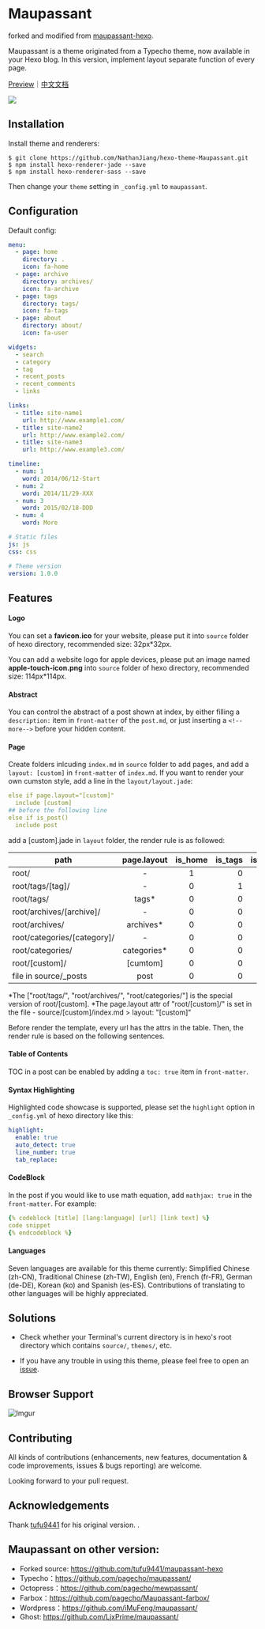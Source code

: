 # Maupassant

forked and modified from [maupassant-hexo](https://github.com/tufu9441/maupassant-hexo).

Maupassant is a theme originated from a Typecho theme, now available in your Hexo blog. In this version, implement layout separate function of every page.

[Preview](http://www.jiangyu.me)｜[中文文档](https://www.haomwei.com/technology/maupassant-hexo.html)


![](./source/img/hexo.png)

## Installation
Install theme and renderers:

```shell
$ git clone https://github.com/NathanJiang/hexo-theme-Maupassant.git
$ npm install hexo-renderer-jade --save
$ npm install hexo-renderer-sass --save
```

Then change your `theme` setting in `_config.yml` to `maupassant`.

## Configuration
Default config:

```YAML
menu:
  - page: home
    directory: .
    icon: fa-home
  - page: archive
    directory: archives/
    icon: fa-archive
  - page: tags
    directory: tags/
    icon: fa-tags
  - page: about
    directory: about/
    icon: fa-user

widgets:
  - search
  - category
  - tag
  - recent_posts
  - recent_comments
  - links

links:
  - title: site-name1
    url: http://www.example1.com/
  - title: site-name2
    url: http://www.example2.com/
  - title: site-name3
    url: http://www.example3.com/

timeline:
  - num: 1
    word: 2014/06/12-Start
  - num: 2
    word: 2014/11/29-XXX
  - num: 3
    word: 2015/02/18-DDD
  - num: 4
    word: More

# Static files
js: js
css: css

# Theme version
version: 1.0.0
```

## Features
#### Logo
You can set a **favicon.ico** for your website, please put it into  `source` folder of hexo directory, recommended size: 32px*32px.

You can add a website logo for apple devices, please put an image named **apple-touch-icon.png** into `source` folder of hexo directory, recommended size: 114px*114px.

#### Abstract
You can control the abstract of a post shown at index, by either filling a `description:` item in `front-matter` of the `post.md`, or just inserting a `<!--more-->` before your hidden content.

#### Page
Create folders inlcuding `index.md` in `source` folder to add pages, and add a `layout: [custom]` in `front-matter` of `index.md`. If you want to render your own cumston style, add a line in the `layout/layout.jade`:
```YAML
else if page.layout="[custom]"
  include [custom]
## before the following line
else if is_post()
  include post
```
add a [custom].jade in `layout` folder, the render rule is as followed:

| path                           |page.layout  | is_home | is_tags | is_archive | is_category | is_post | is_page |
| -------------------------------|:-----------:|:-------:|--------:|:----------:|------------:|:-------:|:-------:|
| root/                          |      -      |    1    |    0    |     0      |      0      |    0    |    0    | 
| root/tags/[tag]/               |      -      |    0    |    1    |     0      |      0      |    0    |    0    | 
| root/tags/                     |    tags*    |    0    |    0    |     0      |      0      |    0    |    1    |
| root/archives/[archive]/       |      -      |    0    |    0    |     1      |      0      |    0    |    0    |
| root/archives/                 |  archives*  |    0    |    0    |     0      |      0      |    0    |    1    |
| root/categories/[category]/    |      -      |    0    |    0    |     0      |      1      |    0    |    0    |
| root/categories/               | categories* |    0    |    0    |     0      |      0      |    0    |    1    |
| root/[custom]/                 |   [cumtom]  |    0    |    0    |     0      |      0      |    0    |    1    |
| file in source/_posts          |     post    |    0    |    0    |     0      |      0      |    1    |    0    |

\*The ["root/tags/", "root/archives/", "root/categories/"] is the special version of root/[custom]. 
\*The page.layout attr of "root/[custom]/" is set in the file - source/[custom]/index.md > layout: "[custom]"
 
Before render the template, every url has the attrs in the table. Then, the render rule is based on the following sentences.

#### Table of Contents
TOC in a post can be enabled by adding a `toc: true` item in `front-matter`.

#### Syntax Highlighting
Highlighted code showcase is supported, please set the `highlight` option in `_config.yml` of hexo directory like this:

```YAML
highlight:
  enable: true
  auto_detect: true
  line_number: true
  tab_replace:
```

#### CodeBlock
In the post if you would like to use math equation, add `mathjax: true` in the `front-matter`. For example:

```YAML
{% codeblock [title] [lang:language] [url] [link text] %}
code snippet
{% endcodeblock %}
```

#### Languages
Seven languages are available for this theme currently: Simplified Chinese (zh-CN), Traditional Chinese (zh-TW), English (en), French (fr-FR), German (de-DE), Korean (ko) and Spanish (es-ES). Contributions of translating to other languages will be highly appreciated.

## Solutions
- Check whether your Terminal's current directory is in hexo's root directory which contains `source/`, `themes/`, etc.

- If you have any trouble in using this theme, please feel free to open an [issue](https://github.com/tufu9441/maupassant-hexo/issues).

## Browser Support
![Imgur](http://i.imgur.com/iO9L5ty.png)

## Contributing
All kinds of contributions (enhancements, new features, documentation & code improvements, issues & bugs reporting) are welcome.

Looking forward to your pull request.

## Acknowledgements
Thank [tufu9441](https://www.haomwei.com) for his original version.
.
## Maupassant on other version:
+ Forked source: https://github.com/tufu9441/maupassant-hexo
+ Typecho：https://github.com/pagecho/maupassant/
+ Octopress：https://github.com/pagecho/mewpassant/
+ Farbox：https://github.com/pagecho/Maupassant-farbox/
+ Wordpress：https://github.com/iMuFeng/maupassant/
+ Ghost: https://github.com/LjxPrime/maupassant/
